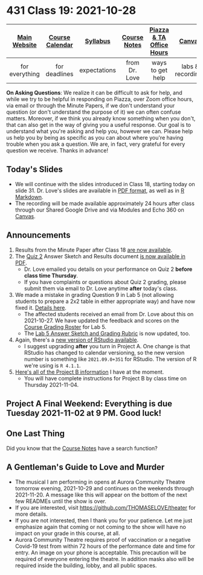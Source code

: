# 431 Class 19: 2021-10-28

[Main Website](https://thomaselove.github.io/431/) | [Course Calendar](https://thomaselove.github.io/431/calendar.html) | [Syllabus](https://thomaselove.github.io/431-2021-syllabus/) | [Course Notes](https://thomaselove.github.io/431-notes/) | [Piazza & TA Office Hours](https://thomaselove.github.io/431/contact.html) | [Canvas](https://canvas.case.edu) | [Data and Code](https://github.com/THOMASELOVE/431-data)
:-----------: | :--------------: | :----------: | :---------: | :-------------: | :-----------: | :------------:
for everything | for deadlines | expectations | from Dr. Love | ways to get help | labs & recordings | for downloads

**On Asking Questions**: We realize it can be difficult to ask for help, and while we try to be helpful in responding on Piazza, over Zoom office hours, via email or through the Minute Papers, if we don't understand your question (or don't understand the purpose of it) we can often confuse matters. Moreover, if we think you already know something when you don't, that can also get in the way of giving you a useful response. Our goal is to understand what you're asking and help you, however we can. Please help us help you by being as specific as you can about where you're having trouble when you ask a question. We are, in fact, very grateful for every question we receive. Thanks in advance!

## Today's Slides

- We will continue with the slides introduced in Class 18, starting today on slide 31. Dr. Love's slides are available in [PDF format](https://github.com/THOMASELOVE/431-2021/blob/main/classes/class19/431-class18-slides.pdf), as well as in [R Markdown](https://github.com/THOMASELOVE/431-2021/blob/main/classes/class19/431-class18-slides.Rmd). 
- The recording will be made available approximately 24 hours after class through our Shared Google Drive and via Modules and Echo 360 on [Canvas](https://canvas.case.edu).

## Announcements

1. Results from the Minute Paper after Class 18 [are now available](https://bit.ly/431-2021-min18-feedback).
2. The [Quiz 2](https://github.com/THOMASELOVE/431-2021/tree/main/quizzes/quiz2) Answer Sketch and Results document [is now available in PDF](https://github.com/THOMASELOVE/431-2021/blob/main/quizzes/quiz2/quiz2_sketch_with_results.pdf).
    - Dr. Love emailed you details on your performance on Quiz 2 **before class time Thursday**.
    - If you have complaints or questions about Quiz 2 grading, please submit them via email to Dr. Love anytime **after** today's class.
3. We made a mistake in grading Question 9 in Lab 5 (not allowing students to prepare a 2x2 table in either appropriate way) and have now fixed it. [Details here](https://github.com/THOMASELOVE/431-2021/tree/main/labs/lab05).
    - The affected students received an email from Dr. Love about this on 2021-10-27. We have updated the feedback and scores on the [Course Grading Roster](https://bit.ly/431-2021-grades) for Lab 5.
    - The [Lab 5 Answer Sketch and Grading Rubric](https://github.com/THOMASELOVE/431-2021/tree/main/labs/lab05) is now updated, too.
4. Again, there's a [new version of RStudio available](https://www.rstudio.com/products/rstudio/download/#download). 
    - I suggest upgrading **after** you turn in Project A. One change is that RStudio has changed to calendar versioning, so the new version number is something like `2021.09.0+351` for RStudio. The version of R we're using is `R 4.1.1`.
5. [Here's all of the Project B information](https://github.com/THOMASELOVE/431-2021/blob/main/projectB/teaser.md) I have at the moment.
    - You will have complete instructions for Project B by class time on Thursday 2021-11-04.

## Project A Final Weekend: Everything is due Tuesday 2021-11-02 at 9 PM. Good luck!

## One Last Thing

Did you know that the [Course Notes](https://thomaselove.github.io/431-notes/) have a search function?

## A Gentleman's Guide to Love and Murder

- The musical I am performing in opens at Aurora Community Theatre tomorrow evening, 2021-10-29 and continues on the weekends through 2021-11-20. A message like this will appear on the bottom of the next few READMEs until the show is over. 
- If you are interested, visit https://github.com/THOMASELOVE/theater for more details. 
- If you are not interested, then I thank you for your patience. Let me just emphasize again that coming or not coming to the show will have no impact on your grade in this course, at all.
- Aurora Community Theatre requires proof of vaccination or a negative Covid-19 test from within 72 hours of the performance date and time for entry. An image on your phone is acceptable. This precaution will be required of everyone entering the theatre. In addition masks also will be required inside the building, lobby, and all public spaces. 

